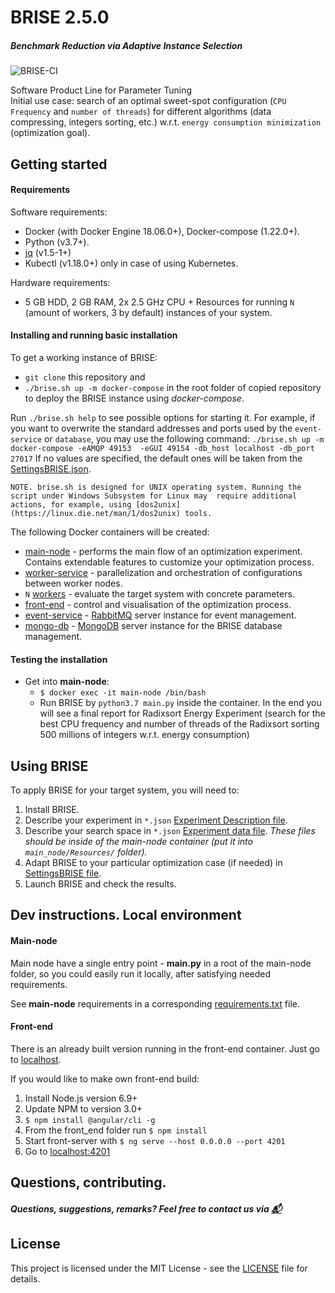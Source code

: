 # BRISE 2.5.0
##### Benchmark Reduction via Adaptive Instance Selection
![BRISE-CI](https://github.com/dpukhkaiev/BRISEv2/workflows/BRISE-CI/badge.svg?branch=dev)

Software Product Line for Parameter Tuning\
Initial use case: search of an optimal sweet-spot configuration (`CPU Frequency` and `number of threads`) for 
different algorithms (data compressing, integers sorting, etc.) w.r.t. `energy consumption minimization` 
(optimization goal).  

## Getting started
#### Requirements
Software requirements:
- Docker (with Docker Engine 18.06.0+), Docker-compose (1.22.0+).
- Python (v3.7+).
- [jq](https://stedolan.github.io/jq/) (v1.5-1+)
- Kubectl (v1.18.0+) only in case of using Kubernetes.


Hardware requirements:
- 5 GB HDD, 2 GB RAM, 2x 2.5 GHz CPU + Resources for running  `N` (amount of workers, 3 by default) instances of your system.

#### Installing and running basic installation
To get a working instance of BRISE:
- `git clone` this repository and
- `./brise.sh up -m docker-compose` in the root folder of copied repository to deploy the BRISE instance using *docker-compose*.

Run  `./brise.sh help` to see possible options for starting it. For example, if you want to overwrite the standard addresses and ports used by the `event-service` or `database`, you may use the following command:
`./brise.sh up -m docker-compose -eAMQP 49153  -eGUI 49154 -db_host localhost -db_port 27017`
If no values are specified, the default ones will be taken from the [SettingsBRISE.json](./main_node/Resources/SettingsBRISE.json).

`NOTE. brise.sh is designed for UNIX operating system. Running the script under Windows Subsystem for Linux may 
require additional actions, for example, using [dos2unix](https://linux.die.net/man/1/dos2unix) tools.` 

The following Docker containers will be created:
- [main-node](./main_node/README.md "Main node Readme.") - performs the main flow of an optimization experiment. Contains 
extendable features to customize your optimization process.
- [worker-service](./worker_service/README.md "Worker service Readme.") - parallelization and orchestration of configurations
 between worker nodes.
- `N` [workers](./worker/README.md) - evaluate the target system with concrete parameters.
- [front-end](./front_end/README.md) - control and visualisation of the optimization process.
- [event-service](./event_service/README.md) - [RabbitMQ](https://www.rabbitmq.com/) server instance for event management.
- [mongo-db](./mongo_db/README.md) - [MongoDB](https://www.mongodb.com/) server instance for the BRISE database management.

#### Testing the installation
- Get into **main-node**:
    - `$ docker exec -it main-node /bin/bash`
    - Run BRISE by `python3.7 main.py` inside the container. In the end you will see a final report for Radixsort 
    Energy Experiment (search for the best CPU frequency and number of threads of the Radixsort sorting 500 millions of 
     integers w.r.t. energy consumption)

## Using BRISE 
To apply BRISE for your target system, you will need to:
1. Install BRISE.
2. Describe your experiment in `*.json` 
[Experiment Description file](./main_node/Resources/EnergyExperiment.json "Example of task description for the Energy Experiment").
3. Describe your search space in `*.json` 
[Experiment data file](./main_node/Resources/EnergyExperimentData.json "Example for the Energy Experiment").
*These files should be inside of the main-node container (put it into `main_node/Resources/` folder).*
4. Adapt BRISE to your particular optimization case (if needed) in [SettingsBRISE file](./main_node/Resources/SettingsBRISE.json).
5. Launch BRISE and check the results.

## Dev instructions. Local environment 
#### Main-node
Main node have a single entry point - **main.py** in a root of the main-node folder, so you could easily run it locally,
after satisfying needed requirements.   

See **main-node** requirements in a corresponding [requirements.txt](./main_node/requirements.txt) file.

#### Front-end
There is an already built version running in the front-end container. Just go to [localhost](http://localhost/).

If you would like to make own front-end build:
1. Install Node.js version 6.9+
2. Update NPM to version 3.0+
3. `$ npm install @angular/cli -g`
4. From the front_end folder run `$ npm install`
5. Start front-server with `$ ng serve --host 0.0.0.0 --port 4201`
6. Go to [localhost:4201](http://localhost:4201)

## Questions, contributing.
##### Questions, suggestions, remarks? Feel free to contact us via [:mailbox_with_mail:](mailto:dmytro.pukhkaiev@tu-dresden.de)

## License
This project is licensed under the MIT License - see the [LICENSE](LICENSE) file for details.

